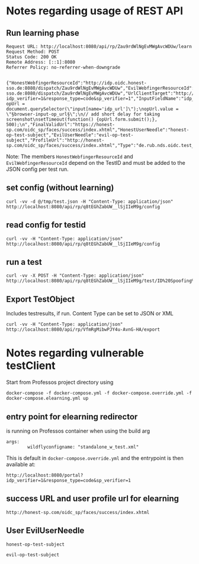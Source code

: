 # Notes regarding usage of REST API

## Run learning phase
```
Request URL: http://localhost:8080/api/rp/Zau9rdWlNgEvMWgAvcWDUw/learn
Request Method: POST
Status Code: 200 OK
Remote Address: [::1]:8080
Referrer Policy: no-referrer-when-downgrade


{"HonestWebfingerResourceId":"http://idp.oidc.honest-sso.de:8080/dispatch/Zau9rdWlNgEvMWgAvcWDUw","EvilWebfingerResourceId":"http://idp.oidc.attack-sso.de:8080/dispatch/Zau9rdWlNgEvMWgAvcWDUw","UrlClientTarget":"http://localhost:8080/portal?idp_verifier=1&response_type=code&sp_verifier=1","InputFieldName":"idp_url","SeleniumScript":"var opUrl = document.querySelector(\"input[name='idp_url']\");\nopUrl.value = \"§browser-input-op_url§\";\n// add short delay for taking screenshot\nsetTimeout(function() {opUrl.form.submit();}, 500);\n","FinalValidUrl":"https://honest-sp.com/oidc_sp/faces/success/index.xhtml","HonestUserNeedle":"honest-op-test-subject","EvilUserNeedle":"evil-op-test-subject","ProfileUrl":"http://honest-sp.com/oidc_sp/faces/success/index.xhtml","Type":"de.rub.nds.oidc.test_model.TestRPConfigType"}
```

Note: The members `HonestWebfingerResourceId` and `EvilWebfingerResourceId` depend on the TestID and must be added to the JSON config per test run.

## set config (without learning)

```
curl -vv -d @/tmp/test.json -H "Content-Type: application/json" http://localhost:8080/api/rp/q8tEGhZabUW__lSjIIeM9g/config
```
## read config for testid

```
curl -vv -H "Content-Type: application/json" http://localhost:8080/api/rp/q8tEGhZabUW__lSjIIeM9g/config  
```
 
## run a test

```
curl -vv -X POST -H "Content-Type: application/json" http://localhost:8080/api/rp/q8tEGhZabUW__lSjIIeM9g/test/ID%20Spoofing%201
```

## Export TestObject 
Includes testresults, if run. Content Type can be set to JSON or XML

```
curl -vv -H "Content-Type: application/json" http://localhost:8080/api/rp/VfmRgMibwPJY4u-AvnG-HA/export
```

# Notes regarding vulnerable testClient

Start from Professos project directory using
```
docker-compose -f docker-compose.yml -f docker-compose.override.yml -f docker-compose.elearning.yml up
```

## entry point for elearning redirector

is running on Professos container when using the build arg

```
args:
        wildflyconfigname: "standalone_w_test.xml"
```

This is default in `docker-compose.override.yml` and the entrypoint is then available at:

```
http://localhost:8080/portal?idp_verifier=1&response_type=code&sp_verifier=1
```

## success URL and user profile url for elearning

```
http://honest-sp.com/oidc_sp/faces/success/index.xhtml
```

## User EvilUserNeedle
```
honest-op-test-subject
```

```
evil-op-test-subject
```
